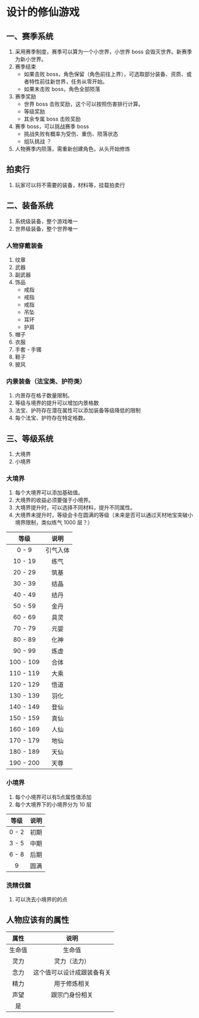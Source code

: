 # 设计的修仙游戏

## 一、赛季系统

1. 采用赛季制度，赛季可以算为一个小世界，小世界 boss 会毁灭世界。新赛季为新小世界。
2. 赛季结束
    - 如果击败 boss，角色保留（角色前往上界），可选取部分装备、资质、或者特性前往新世界，任务从零开始。
    - 如果未击败 boss，角色全部陨落
3. 赛季奖励
    - 世界 boss 击败奖励，这个可以按照伤害排行计算。
    - 等级奖励
    - 其余专属 boss 击败奖励
4. 赛季 boss，可以挑战赛季 boss
    - 挑战失败有概率为受伤、重伤、陨落状态
    - 组队挑战 ？
5. 人物赛季内陨落，需重新创建角色，从头开始修炼

## 拍卖行

1. 玩家可以将不需要的装备，材料等，挂载拍卖行

## 二、装备系统

1. 系统级装备，整个游戏唯一
2. 世界级装备，整个世界唯一

### 人物穿戴装备

1. 纹章
2. 武器
3. 副武器
4. 饰品
    - 戒指
    - 戒指
    - 戒指
    - 吊坠
    - 耳环
    - 护肩
5. 帽子
6. 衣服
7. 手套 - 手镯
8. 鞋子
9. 披风

### 内景装备（法宝类、护符类）

1. 内景存在格子数量限制。
2. 等级与境界的提升可以增加内景格数
3. 法宝、护符存在潜在属性可以添加装备等级降低的限制
4. 每个法宝、护符存在特定格数。

## 三、等级系统

1. 大境界
2. 小境界

### 大境界

1. 每个大境界可以添加基础值。
2. 大境界的收益必须要强于小境界。
3. 大境界提升时，可以选择不同材料，提升不同属性。
4. 大境界未提升时，等级会卡在圆满的等级（未来是否可以通过天材地宝突破小境界限制，类似练气 1000 层？）

|    等级     |  说明  |
|:---------:|:----:|
|   0 - 9   | 引气入体 |
|  10 - 19  |  练气  |
|  20 - 29  |  筑基  |
|  30 - 39  |  结晶  |
|  40 - 49  |  结丹  |
|  50 - 59  |  金丹  |
|  60 - 69  |  具灵  |
|  70 - 79  |  元婴  |
|  80 - 89  |  化神  |
|  90 - 99  |  炼虚  |
| 100 - 109 |  合体  |
| 110 - 119 |  大乘  |
| 120 - 129 |  悟道  |
| 130 - 139 |  羽化  |
| 140 - 149 |  登仙  |
| 150 - 159 |  真仙  |
| 160 - 169 |  人仙  |
| 170 - 179 |  地仙  |
| 180 - 189 |  天仙  |
| 190 - 200 |  天尊  |

### 小境界

1. 每个小境界可以有5点属性值添加
2. 每个大境界下的小境界分为 10 层

|  等级   | 说明 |
|:-----:|:--:|
| 0 - 2 | 初期 |
| 3 - 5 | 中期 |
| 6 - 8 | 后期 |
|   9   | 圆满 |

### 洗精伐髓

1. 可以洗去小境界的的点

## 人物应该有的属性

| 属性  |      说明       |
|:---:|:-------------:|
| 生命值 |      生命值      |
| 灵力  |    灵力（法力）     |
| 念力  | 这个值可以设计成跟装备有关 |
| 精力  |    用于修炼相关     |
| 声望  |    跟宗门身份相关    |
|  是  |               |
